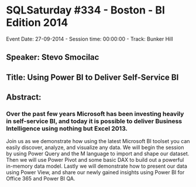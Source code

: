 # SQLSaturday #334 - Boston - BI Edition 2014
Event Date: 27-09-2014 - Session time: 00:00:00 - Track: Bunker Hill
## Speaker: Stevo Smocilac
## Title: Using Power BI to Deliver Self-Service BI
## Abstract:
### Over the past few years Microsoft has been investing heavily in self-service BI, and today it is possible to deliver Business Intelligence using nothing but Excel 2013.
Join us as we demonstrate how using the latest Microsoft BI toolset you can easily discover, analyze, and visualize any data. 
We will begin the session by using Power Query and the M language to import and shape our dataset. Then we will use Power Pivot and some basic DAX to build out a powerful in-memory data model. Lastly we will demonstrate how to present our data using Power View, and share our newly gained insights using Power BI for Office 365 and Power BI QA.
